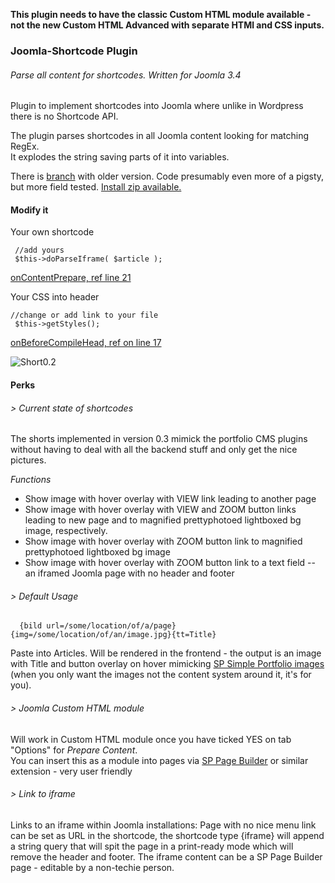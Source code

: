 **This plugin needs to have the classic Custom HTML module available - not the new Custom HTML Advanced with separate HTMl and CSS inputs.**



### Joomla-Shortcode Plugin
###### Parse all content for shortcodes. Written for Joomla 3.4
  
Plugin to implement shortcodes into Joomla where unlike in Wordpress there is no Shortcode API.  
  
The plugin parses shortcodes in all Joomla content looking for matching RegEx.  
It explodes the string saving parts of it into variables.  
   
There is [branch](https://github.com/mthjn/Joomla-Shortcode/tree/JoomlaShortcode-0.1) with older version. Code presumably even more of a pigsty, but more field tested. [Install zip available.](https://github.com/mthjn/Joomla-Shortcode/tree/JoomlaShortcode-0.1/shortcode-0.1)   
  
#### Modify it  
  
Your own shortcode   
  
  
     //add yours
     $this->doParseIframe( $article );
  
 
[onContentPrepare, ref line 21](https://github.com/mthjn/Joomla-Shortcode/blob/master/shortcode-0.3/shortcode.php)  
  
Your CSS into header  
  
    //change or add link to your file
     $this->getStyles();
  
  
[onBeforeCompileHead, ref on line 17](https://github.com/mthjn/Joomla-Shortcode/blob/master/shortcode-0.3/shortcode.php)    
  
![Short0.2](http://i.giphy.com/xTiTnha7sQBSXcl4SA.gif)

#### Perks
  
###### > Current state of shortcodes
  
The shorts implemented in version 0.3 mimick the portfolio CMS plugins without having to deal with all the backend stuff and only get the nice pictures.  
  
*Functions*  
- Show image with hover overlay with VIEW link leading to another page
- Show image with hover overlay with VIEW and ZOOM button links leading to new page and to magnified prettyphotoed lightboxed bg image, respectively.
- Show image with hover overlay with ZOOM button link to magnified prettyphotoed lightboxed bg image
- Show image with hover overlay with ZOOM button link to a text field -- an iframed Joomla page with no header and footer

###### > Default Usage
  
      {bild url=/some/location/of/a/page}{img=/some/location/of/an/image.jpg}{tt=Title}

Paste into Articles. Will be rendered in the frontend -  the output is an image with Title and button overlay on hover mimicking [SP Simple Portfolio images](http://demo.joomshaper.com/extensions/sp-simple-portfolio) (when you only want the images not the content system around it, it's for you).  
  
  
###### > Joomla Custom HTML module  
  
Will work in Custom HTML module once you have ticked YES on tab "Options" for *Prepare Content*.  
You can insert this as a module into pages via [SP Page Builder](http://www.joomshaper.com/page-builder) or similar extension - very user friendly  

###### > Link to iframe  
  
Links to an iframe within Joomla installations: Page with no nice menu link can be set as URL in the shortcode, the shortcode type {iframe} will append a string query that will spit the page in a print-ready mode which will remove the header and footer. The iframe content can be a SP Page Builder page - editable by a non-techie person.  
  

